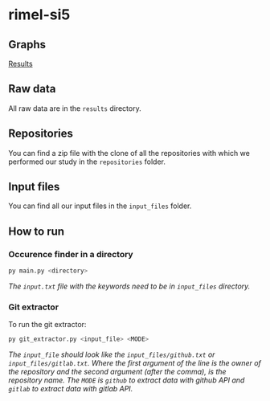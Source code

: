 # rimel-si5

## Graphs

[Results](https://docs.google.com/spreadsheets/d/1Kp7109neJxEUN6DTmd7o7k75qvT8_GvHvgbxMcl-Z4w/edit?usp=sharing)

## Raw data

All raw data are in the `results` directory.

## Repositories

You can find a zip file with the clone of all the repositories with which we performed our study in the `repositories` folder.

## Input files

You can find all our input files in the `input_files` folder.

## How to run

### Occurence finder in a directory

```bash
py main.py <directory>
```

_The `input.txt` file with the keywords need to be in `input_files` directory._

### Git extractor

To run the git extractor:

```bash
py git_extractor.py <input_file> <MODE>
```

_The `input_file` should look like the `input_files/github.txt` or `input_files/gitlab.txt`. Where the first argument of the line is the owner of the repository and the second argument (after the comma), is the repository name._
_The `MODE` is `github` to extract data with github API and `gitlab` to extract data with gitlab API._
